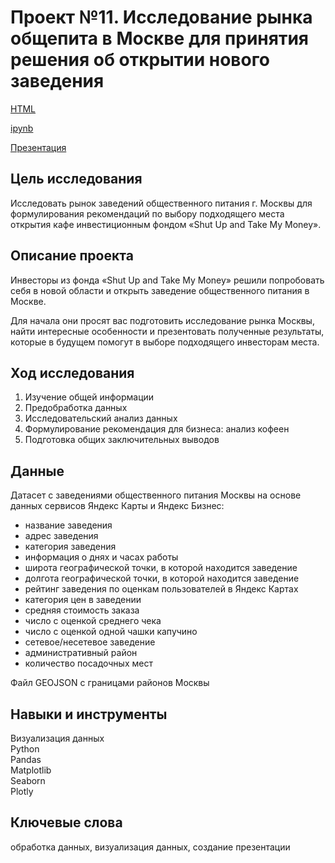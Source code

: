 # Проект №11. Исследование рынка общепита в Москве для принятия решения об открытии нового заведения

[HTML](https://github.com/fil0kate/YandexPracticum_DataAnalyst/blob/main/Проект%20№11.%20Исследование%20рынка%20заведений%20общественного%20питания%20Москвы/Проект%20№11.%20Исследование%20рынка%20заведений%20общественного%20питания%20Москвы.html)

[ipynb](https://github.com/fil0kate/YandexPracticum_DataAnalyst/blob/main/Проект%20№11.%20Исследование%20рынка%20заведений%20общественного%20питания%20Москвы/Проект%20№11.%20Исследование%20рынка%20заведений%20общественного%20питания%20Москвы.ipynb)

[Презентация](https://drive.google.com/drive/folders/1EirTgkp-LKnvIqIRni63JL9VPcXVnRUj?usp=sharing])

## Цель исследования

Исследовать рынок заведений общественного питания г. Москвы для формулирования рекомендаций по выбору подходящего места открытия кафе инвестиционным фондом «Shut Up and Take My Money».

## Описание проекта

Инвесторы из фонда «Shut Up and Take My Money» решили попробовать себя в новой области и открыть заведение общественного питания в Москве.

Для начала они просят вас подготовить исследование рынка Москвы, найти интересные особенности и презентовать полученные результаты, которые в будущем помогут в выборе подходящего инвесторам места.

## Ход исследования

1. Изучение общей информации
2. Предобработка данных
3. Исследовательский анализ данных
4. Формулирование рекомендация для бизнеса: анализ кофеен
5. Подготовка общих заключительных выводов

## Данные

Датасет с заведениями общественного питания Москвы на основе данных сервисов Яндекс Карты и Яндекс Бизнес:

- название заведения
- адрес заведения
- категория заведения
- информация о днях и часах работы
- широта географической точки, в которой находится заведение
- долгота географической точки, в которой находится заведение
- рейтинг заведения по оценкам пользователей в Яндекс Картах 
- категория цен в заведении
- средняя стоимость заказа
- число с оценкой среднего чека
- число с оценкой одной чашки капучино
- сетевое/несетевое заведение
- административный район
- количество посадочных мест

Файл GEOJSON с границами районов Москвы

## Навыки и инструменты

Визуализация данных\
Python\
Pandas\
Matplotlib\
Seaborn\
Plotly

## Ключевые слова

обработка данных, визуализация данных, создание презентации
